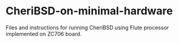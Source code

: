 # CheriBSD-on-minimal-hardware
Files and instructions for running CheriBSD using Flute processor implemented on ZC706 board.
